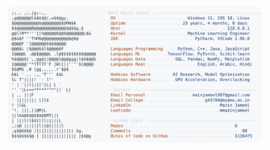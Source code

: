 <picture>
  <source srcset="https://raw.githubusercontent.com/mmazinjameel/mmazinjameel/main/dark_mode.svg?v=1741162395" media="(prefers-color-scheme: dark)">
  <img src="https://raw.githubusercontent.com/mmazinjameel/mmazinjameel/main/light_mode.svg?v=1741162395">
</picture>
